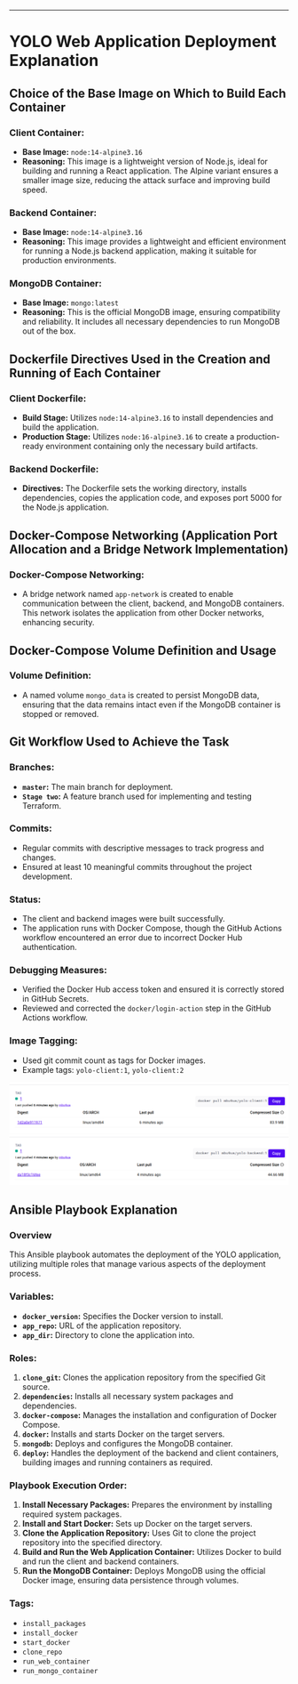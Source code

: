 ---

# YOLO Web Application Deployment Explanation

## Choice of the Base Image on Which to Build Each Container

### Client Container:
- **Base Image:** `node:14-alpine3.16`
- **Reasoning:** This image is a lightweight version of Node.js, ideal for building and running a React application. The Alpine variant ensures a smaller image size, reducing the attack surface and improving build speed.

### Backend Container:
- **Base Image:** `node:14-alpine3.16`
- **Reasoning:** This image provides a lightweight and efficient environment for running a Node.js backend application, making it suitable for production environments.

### MongoDB Container:
- **Base Image:** `mongo:latest`
- **Reasoning:** This is the official MongoDB image, ensuring compatibility and reliability. It includes all necessary dependencies to run MongoDB out of the box.

## Dockerfile Directives Used in the Creation and Running of Each Container

### Client Dockerfile:
- **Build Stage:** Utilizes `node:14-alpine3.16` to install dependencies and build the application.
- **Production Stage:** Utilizes `node:16-alpine3.16` to create a production-ready environment containing only the necessary build artifacts.

### Backend Dockerfile:
- **Directives:** The Dockerfile sets the working directory, installs dependencies, copies the application code, and exposes port 5000 for the Node.js application.

## Docker-Compose Networking (Application Port Allocation and a Bridge Network Implementation)

### Docker-Compose Networking:
- A bridge network named `app-network` is created to enable communication between the client, backend, and MongoDB containers. This network isolates the application from other Docker networks, enhancing security.

## Docker-Compose Volume Definition and Usage

### Volume Definition:
- A named volume `mongo_data` is created to persist MongoDB data, ensuring that the data remains intact even if the MongoDB container is stopped or removed.

## Git Workflow Used to Achieve the Task

### Branches:
- **`master`:** The main branch for deployment.
- **`Stage two`:** A feature branch used for implementing and testing Terraform.

### Commits:
- Regular commits with descriptive messages to track progress and changes.
- Ensured at least 10 meaningful commits throughout the project development.

### Status:
- The client and backend images were built successfully.
- The application runs with Docker Compose, though the GitHub Actions workflow encountered an error due to incorrect Docker Hub authentication.

### Debugging Measures:
- Verified the Docker Hub access token and ensured it is correctly stored in GitHub Secrets.
- Reviewed and corrected the `docker/login-action` step in the GitHub Actions workflow.

### Image Tagging:
- Used git commit count as tags for Docker images.
- Example tags: `yolo-client:1`, `yolo-client:2`

![client_img](images/client_img.png)
![backend_img](images/backend_img.png)

## Ansible Playbook Explanation

### Overview
This Ansible playbook automates the deployment of the YOLO application, utilizing multiple roles that manage various aspects of the deployment process. 

### Variables:
- **`docker_version`:** Specifies the Docker version to install.
- **`app_repo`:** URL of the application repository.
- **`app_dir`:** Directory to clone the application into.

### Roles:
1. **`clone_git`:** Clones the application repository from the specified Git source.
2. **`dependencies`:** Installs all necessary system packages and dependencies.
3. **`docker-compose`:** Manages the installation and configuration of Docker Compose.
4. **`docker`:** Installs and starts Docker on the target servers.
5. **`mongodb`:** Deploys and configures the MongoDB container.
6. **`deploy`:** Handles the deployment of the backend and client containers, building images and running containers as required.

### Playbook Execution Order:
1. **Install Necessary Packages:** Prepares the environment by installing required system packages.
2. **Install and Start Docker:** Sets up Docker on the target servers.
3. **Clone the Application Repository:** Uses Git to clone the project repository into the specified directory.
4. **Build and Run the Web Application Container:** Utilizes Docker to build and run the client and backend containers.
5. **Run the MongoDB Container:** Deploys MongoDB using the official Docker image, ensuring data persistence through volumes.

### Tags:
- `install_packages`
- `install_docker`
- `start_docker`
- `clone_repo`
- `run_web_container`
- `run_mongo_container`

 
